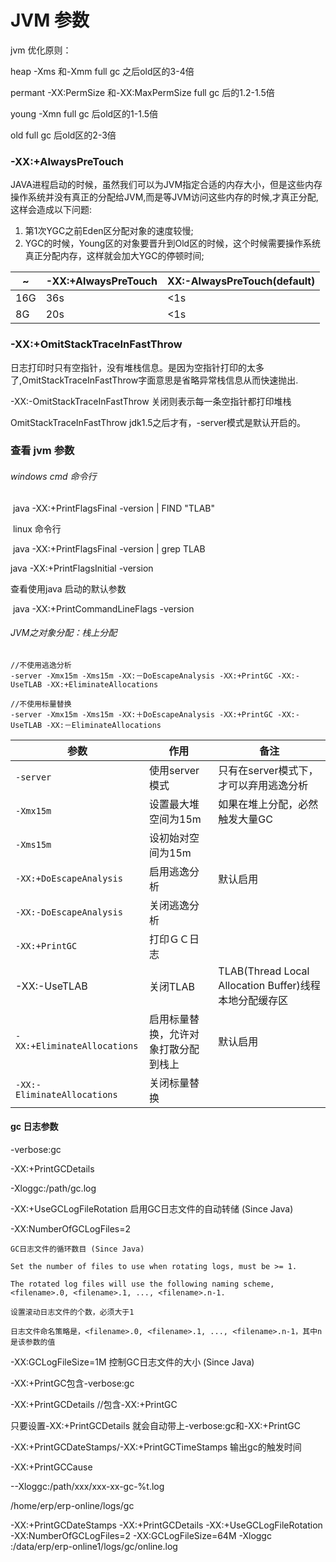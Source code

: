 # JVM 参数

jvm 优化原则：

 heap    				-Xms 和-Xmm                                               full gc 之后old区的3-4倍

permant            -XX:PermSize 和-XX:MaxPermSize       full gc 后的1.2-1.5倍

young                -Xmn                                                               full gc  后old区的1-1.5倍

old                                                                                            full gc  后old区的2-3倍



### -XX:+AlwaysPreTouch

JAVA进程启动的时候，虽然我们可以为JVM指定合适的内存大小，但是这些内存操作系统并没有真正的分配给JVM,而是等JVM访问这些内存的时候,才真正分配,这样会造成以下问题:

1. 第1次YGC之前Eden区分配对象的速度较慢;
2. YGC的时候，Young区的对象要晋升到Old区的时候，这个时候需要操作系统真正分配内存，这样就会加大YGC的停顿时间;

| ~    | -XX:+AlwaysPreTouch | XX:-AlwaysPreTouch(default) |
| ---- | ------------------- | --------------------------- |
| 16G  | 36s                 | <1s                         |
| 8G   | 20s                 | <1s                         |



### -XX:+OmitStackTraceInFastThrow

日志打印时只有空指针，没有堆栈信息。是因为空指针打印的太多了,OmitStackTraceInFastThrow字面意思是省略异常栈信息从而快速抛出.

-XX:-OmitStackTraceInFastThrow  关闭则表示每一条空指针都打印堆栈

OmitStackTraceInFastThrow  jdk1.5之后才有，-server模式是默认开启的。



### 查看 jvm 参数

######  windows cmd  命令行

​			java -XX:+PrintFlagsFinal -version | FIND "TLAB"

​	linux  命令行

​		java -XX:+PrintFlagsFinal -version | grep TLAB



java -XX:+PrintFlagsInitial -version



查看使用java 启动的默认参数

​		java  -XX:+PrintCommandLineFlags  -version



###### JVM之对象分配：栈上分配 

```
//不使用逃逸分析
-server -Xmx15m -Xms15m -XX:－DoEscapeAnalysis -XX:+PrintGC -XX:-UseTLAB -XX:+EliminateAllocations

//不使用标量替换
-server -Xmx15m -Xms15m -XX:＋DoEscapeAnalysis -XX:+PrintGC -XX:-UseTLAB -XX:－EliminateAllocations
```



| 参数                        | 作用                                 | 备注                                                   |
| --------------------------- | ------------------------------------ | ------------------------------------------------------ |
| `-server`                   | 使用server模式                       | 只有在server模式下，才可以弃用逃逸分析                 |
| `-Xmx15m`                   | 设置最大堆空间为15m                  | 如果在堆上分配，必然触发大量GC                         |
| `-Xms15m`                   | 设初始对空间为15m                    |                                                        |
| `-XX:+DoEscapeAnalysis`     | 启用逃逸分析                         | 默认启用                                               |
| `-XX:-DoEscapeAnalysis`     | 关闭逃逸分析                         |                                                        |
| `-XX:+PrintGC`              | 打印ＧＣ日志                         |                                                        |
| -XX:-UseTLAB                | 关闭TLAB                             | TLAB(Thread Local Allocation Buffer)线程本地分配缓存区 |
| `-XX:+EliminateAllocations` | 启用标量替换，允许对象打散分配到栈上 | 默认启用                                               |
| `-XX:-EliminateAllocations` | 关闭标量替换                         |                                                        |





#### gc 日志参数



-verbose:gc 

-XX:+PrintGCDetails 

-Xloggc:/path/gc.log

-XX:+UseGCLogFileRotation  启用GC日志文件的自动转储 (Since Java)

-XX:NumberOfGCLogFiles=2  

```
GC日志文件的循环数目 (Since Java) 

Set the number of files to use when rotating logs, must be >= 1.

The rotated log files will use the following naming scheme, <filename>.0, <filename>.1, ..., <filename>.n-1.

设置滚动日志文件的个数，必须大于1

日志文件命名策略是，<filename>.0, <filename>.1, ..., <filename>.n-1，其中n是该参数的值
```

-XX:GCLogFileSize=1M  控制GC日志文件的大小 (Since Java)

-XX:+PrintGC包含-verbose:gc

-XX:+PrintGCDetails //包含-XX:+PrintGC

只要设置-XX:+PrintGCDetails 就会自动带上-verbose:gc和-XX:+PrintGC

-XX:+PrintGCDateStamps/-XX:+PrintGCTimeStamps 输出gc的触发时间

-XX:+PrintGCCause 





--Xloggc:/path/xxx/xxx-xx-gc-%t.log



/home/erp/erp-online/logs/gc



-XX:+PrintGCDateStamps -XX:+PrintGCDetails -XX:+UseGCLogFileRotation -XX:NumberOfGCLogFiles=2 -XX:GCLogFileSize=64M -Xloggc
:/data/erp/erp-online1/logs/gc/online.log